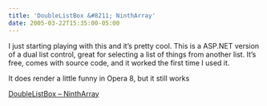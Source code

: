 ```yaml
---
title: 'DoubleListBox &#8211; NinthArray'
date: 2005-03-22T15:35:00-05:00
---
```

I just starting playing with this and it&#8217;s pretty cool. This is a ASP.NET version of a dual list control, great for selecting a list of things from another list. It&#8217;s free, comes with source code, and it worked the first time I used it.

It does render a little funny in Opera 8, but it still works

[DoubleListBox &#8211; NinthArray](http://www.nintharray.com/products/DoubleListBox/default.aspx)

